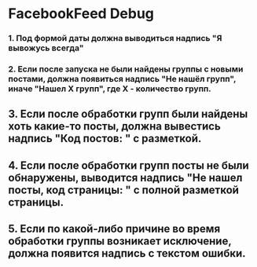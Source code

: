 # FacebookFeed Debug 
### 1. Под формой даты должна выводиться надпись "Я вывожусь всегда"  
### 2. Если после запуска не были найдены группы с новыми постами, должна появиться надпись "Не нашёл групп", иначе "Нашел X групп", где X - количество групп.  
## 3. Если после обработки групп были найдены хоть какие-то посты, должна вывестись надпись "Код постов: " с разметкой.  
## 4. Если после обработки групп посты не были обнаружены, выводится надпись "Не нашел посты, код страницы: " с полной разметкой страницы.  
## 5. Если по какой-либо причине во время обработки группы возникает исключение, должна появится надпись с текстом ошибки.
